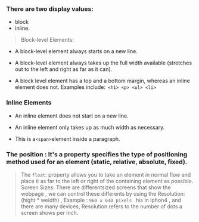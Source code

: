 ### There are two display values:
- block
- inline.

> Block-level Elements:
* A block-level element always starts on a new line.

* A block-level element always takes up the full width available (stretches out to the left and right as far as it can).

* A block level element has a top and a bottom margin, whereas an inline element does not.
Examples include:` <h1> <p> <ul> <li>`

### Inline Elements
* An inline element does not start on a new line.

* An inline element only takes up as much width as necessary.

* This is a` <span> `element inside a paragraph.

### The position : It's a property specifies the type of positioning method used for an element (static, relative, absolute, fixed).

> The `float`:  property allows you to take an element in normal flow and place it as far to the left or right of the containing element as possible.
> Screen Sizes: There are differentsized screens that show the webpage , we can control these differents by using the Resolution: (hight * weidth) , Example : `960 x 640 pixels ` his in iphon4 , and there are many devices, Resolution refers to the number of dots a screen shows per inch.